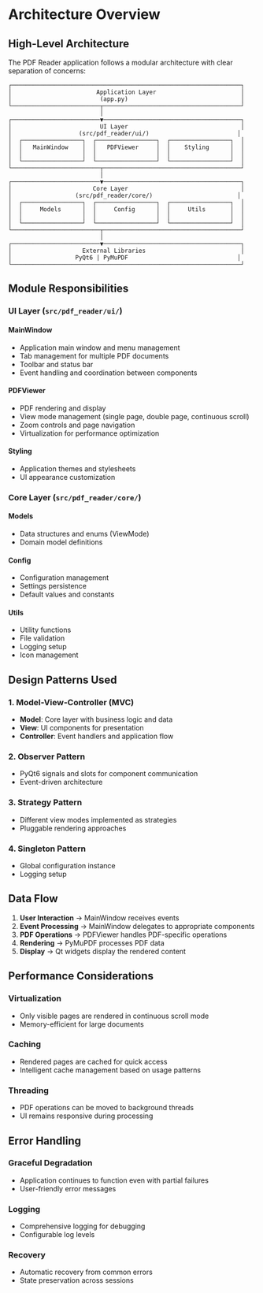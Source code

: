 # Architecture Overview

## High-Level Architecture

The PDF Reader application follows a modular architecture with clear separation of concerns:

```
┌─────────────────────────────────────────────────────────────────┐
│                        Application Layer                        │
│                         (app.py)                                │
└─────────────────────────┬───────────────────────────────────────┘
                          │
┌─────────────────────────▼───────────────────────────────────────┐
│                         UI Layer                                │
│                   (src/pdf_reader/ui/)                         │
│  ┌─────────────────┐  ┌─────────────────┐  ┌─────────────────┐  │
│  │   MainWindow    │  │   PDFViewer     │  │    Styling      │  │
│  │                 │  │                 │  │                 │  │
│  └─────────────────┘  └─────────────────┘  └─────────────────┘  │
└─────────────────────────┬───────────────────────────────────────┘
                          │
┌─────────────────────────▼───────────────────────────────────────┐
│                       Core Layer                                │
│                  (src/pdf_reader/core/)                        │
│  ┌─────────────────┐  ┌─────────────────┐  ┌─────────────────┐  │
│  │     Models      │  │     Config      │  │     Utils       │  │
│  │                 │  │                 │  │                 │  │
│  └─────────────────┘  └─────────────────┘  └─────────────────┘  │
└─────────────────────────┬───────────────────────────────────────┘
                          │
┌─────────────────────────▼───────────────────────────────────────┐
│                    External Libraries                           │
│                  PyQt6 | PyMuPDF                               │
└─────────────────────────────────────────────────────────────────┘
```

## Module Responsibilities

### UI Layer (`src/pdf_reader/ui/`)

#### MainWindow
- Application main window and menu management
- Tab management for multiple PDF documents
- Toolbar and status bar
- Event handling and coordination between components

#### PDFViewer
- PDF rendering and display
- View mode management (single page, double page, continuous scroll)
- Zoom controls and page navigation
- Virtualization for performance optimization

#### Styling
- Application themes and stylesheets
- UI appearance customization

### Core Layer (`src/pdf_reader/core/`)

#### Models
- Data structures and enums (ViewMode)
- Domain model definitions

#### Config
- Configuration management
- Settings persistence
- Default values and constants

#### Utils
- Utility functions
- File validation
- Logging setup
- Icon management

## Design Patterns Used

### 1. Model-View-Controller (MVC)
- **Model**: Core layer with business logic and data
- **View**: UI components for presentation
- **Controller**: Event handlers and application flow

### 2. Observer Pattern
- PyQt6 signals and slots for component communication
- Event-driven architecture

### 3. Strategy Pattern
- Different view modes implemented as strategies
- Pluggable rendering approaches

### 4. Singleton Pattern
- Global configuration instance
- Logging setup

## Data Flow

1. **User Interaction** → MainWindow receives events
2. **Event Processing** → MainWindow delegates to appropriate components
3. **PDF Operations** → PDFViewer handles PDF-specific operations
4. **Rendering** → PyMuPDF processes PDF data
5. **Display** → Qt widgets display the rendered content

## Performance Considerations

### Virtualization
- Only visible pages are rendered in continuous scroll mode
- Memory-efficient for large documents

### Caching
- Rendered pages are cached for quick access
- Intelligent cache management based on usage patterns

### Threading
- PDF operations can be moved to background threads
- UI remains responsive during processing

## Error Handling

### Graceful Degradation
- Application continues to function even with partial failures
- User-friendly error messages

### Logging
- Comprehensive logging for debugging
- Configurable log levels

### Recovery
- Automatic recovery from common errors
- State preservation across sessions
